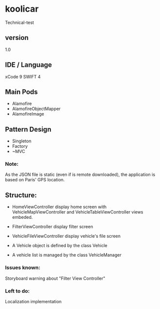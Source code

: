 # koolicar
Technical-test

## version
1.0

## IDE / Language
xCode 9
SWIFT 4

## Main Pods

* Alamofire
* AlamofireObjectMapper
* AlamofireImage

## Pattern Design

* Singleton
* Factory
* ~MVC

### Note:
As the JSON file is static (even if is remote downloaded), the application is based on Paris' GPS location.

## Structure:

* HomeViewController display home screen with VehicleMapViewController and VehicleTableViewController views embeded.
* FilterViewController display filter screen
* VehicleFileViewController display vehicle's file screen

* A Vehicle object is defined by the class Vehicle
* A vehicle list is managed by the class VehicleManager

### Issues known:
Storyboard warning about "Filter View Controller"

### Left to do:
Localization implementation
